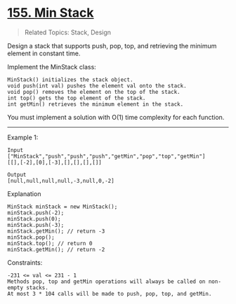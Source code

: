 # [155. Min Stack](https://leetcode.com/problems/min-stack/)

> Related Topics: Stack, Design

Design a stack that supports push, pop, top, and retrieving the minimum element in constant time.

Implement the MinStack class:

``` 
MinStack() initializes the stack object.
void push(int val) pushes the element val onto the stack.
void pop() removes the element on the top of the stack.
int top() gets the top element of the stack.
int getMin() retrieves the minimum element in the stack.
```

You must implement a solution with O(1) time complexity for each function.

---

Example 1:

```
Input
["MinStack","push","push","push","getMin","pop","top","getMin"]
[[],[-2],[0],[-3],[],[],[],[]]

Output
[null,null,null,null,-3,null,0,-2]
```

Explanation

```
MinStack minStack = new MinStack();
minStack.push(-2);
minStack.push(0);
minStack.push(-3);
minStack.getMin(); // return -3
minStack.pop();
minStack.top(); // return 0
minStack.getMin(); // return -2
```

Constraints:

```
-231 <= val <= 231 - 1
Methods pop, top and getMin operations will always be called on non-empty stacks.
At most 3 * 104 calls will be made to push, pop, top, and getMin.
```